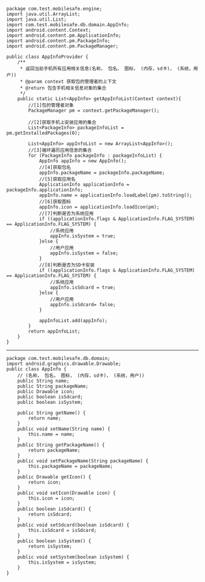 
    package com.test.mobilesafe.engine;
	import java.util.ArrayList;
	import java.util.List;
	import com.test.mobilesafe.db.domain.AppInfo;
	import android.content.Context;
	import android.content.pm.ApplicationInfo;
	import android.content.pm.PackageInfo;
	import android.content.pm.PackageManager;

	public class AppInfoProvider {
		/**
		 * 返回当前手机所有应用相关信息(名称， 包名， 图标， (内存，sd卡)， (系统，用户))
		 * @param context 获取包的管理者的上下文
		 * @return 包含手机相关信息对象的集合
		 */
		public static List<AppInfo> getAppInfoList(Context context){
			//[1]包的管理者对象
			PackageManager pm = context.getPackageManager();
			
			//[2]获取手机上安装应用的集合
			List<PackageInfo> packageInfoList = pm.getInstalledPackages(0);
			
			List<AppInfo> appInfoList = new ArrayList<AppInfo>();
			//[3]循环遍历应用信息的集合
			for (PackageInfo packageInfo : packageInfoList) {
				AppInfo appInfo = new AppInfo(); 
				//[4]获取包名
				appInfo.packageName = packageInfo.packageName;
				//[5]获取应用名
				ApplicationInfo applicationInfo = packageInfo.applicationInfo;
				appInfo.name = applicationInfo.loadLabel(pm).toString();
				//[6]获取图标
				appInfo.icon = applicationInfo.loadIcon(pm);
				//[7]判断是否为系统应用
				if ((applicationInfo.flags & ApplicationInfo.FLAG_SYSTEM) == ApplicationInfo.FLAG_SYSTEM) {
					//系统应用
					appInfo.isSystem = true;
				}else {
					//用户应用
					appInfo.isSystem = false;			
				}
				//[8]判断是否为SD卡安装
				if ((applicationInfo.flags & ApplicationInfo.FLAG_SYSTEM) == ApplicationInfo.FLAG_SYSTEM) {
					//系统应用
					appInfo.isSdcard = true;
				}else {
					//用户应用
					appInfo.isSdcard= false;			
				}
				
				appInfoList.add(appInfo);
			}
			return appInfoList;
		}
	}


----------
	package com.test.mobilesafe.db.domain;
	import android.graphics.drawable.Drawable;
	public class AppInfo {
		// (名称， 包名， 图标， (内存，sd卡)， (系统，用户))
		public String name;
		public String packageName;
		public Drawable icon;
		public boolean isSdcard;
		public boolean isSystem;
		
		public String getName() {
			return name;
		}
		public void setName(String name) {
			this.name = name;
		}
		public String getPackageName() {
			return packageName;
		}
		public void setPackageName(String packageName) {
			this.packageName = packageName;
		}
		public Drawable getIcon() {
			return icon;
		}
		public void setIcon(Drawable icon) {
			this.icon = icon;
		}
		public boolean isSdcard() {
			return isSdcard;
		}
		public void setSdcard(boolean isSdcard) {
			this.isSdcard = isSdcard;
		}
		public boolean isSystem() {
			return isSystem;
		}
		public void setSystem(boolean isSystem) {
			this.isSystem = isSystem;
		}
	}
